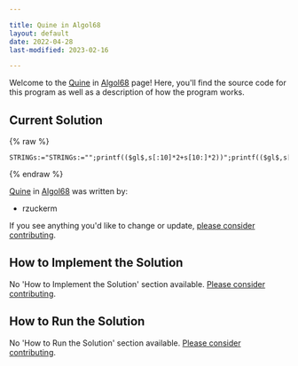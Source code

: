 ```yaml
---

title: Quine in Algol68
layout: default
date: 2022-04-28
last-modified: 2023-02-16

---
```


Welcome to the [Quine](https://sampleprograms.io/projects/quine) in [Algol68](https://sampleprograms.io/languages/algol68) page! Here, you'll find the source code for this program as well as a description of how the program works.

## Current Solution

{% raw %}

```algol68
STRINGs:="STRINGs:="";printf(($gl$,s[:10]*2+s[10:]*2))";printf(($gl$,s[:10]*2+s[10:]*2))
```

{% endraw %}

[Quine](https://sampleprograms.io/projects/quine) in [Algol68](https://sampleprograms.io/languages/algol68) was written by:

- rzuckerm

If you see anything you'd like to change or update, [please consider contributing](https://github.com/TheRenegadeCoder/sample-programs).

## How to Implement the Solution

No 'How to Implement the Solution' section available. [Please consider contributing](https://github.com/TheRenegadeCoder/sample-programs-website).

## How to Run the Solution

No 'How to Run the Solution' section available. [Please consider contributing](https://github.com/TheRenegadeCoder/sample-programs-website).